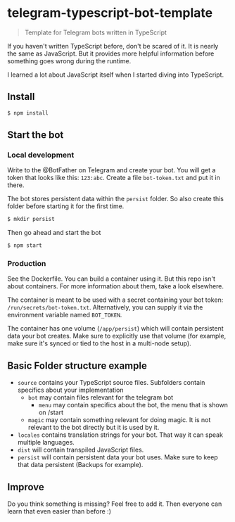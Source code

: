 # telegram-typescript-bot-template

> Template for Telegram bots written in TypeScript

If you haven't written TypeScript before, don't be scared of it.
It is nearly the same as JavaScript.
But it provides more helpful information before something goes wrong during the runtime.

I learned a lot about JavaScript itself when I started diving into TypeScript.


## Install

```sh
$ npm install
```


## Start the bot

### Local development

Write to the @BotFather on Telegram and create your bot.
You will get a token that looks like this: `123:abc`.
Create a file `bot-token.txt` and put it in there.

The bot stores persistent data within the `persist` folder.
So also create this folder before starting it for the first time.

```sh
$ mkdir persist
```

Then go ahead and start the bot

```sh
$ npm start
```

### Production

See the Dockerfile.
You can build a container using it.
But this repo isn't about containers.
For more information about them, take a look elsewhere.

The container is meant to be used with a secret containing your bot token: `/run/secrets/bot-token.txt`.
Alternatively, you can supply it via the environment variable named `BOT_TOKEN`.

The container has one volume (`/app/persist`) which will contain persistent data your bot creates.
Make sure to explicitly use that volume (for example, make sure it's synced or tied to the host in a multi-node setup).

## Basic Folder structure example

- `source` contains your TypeScript source files. Subfolders contain specifics about your implementation
  - `bot` may contain files relevant for the telegram bot
    - `menu` may contain specifics about the bot, the menu that is shown on /start
  - `magic` may contain something relevant for doing magic. It is not relevant to the bot directly but it is used by it.
- `locales` contains translation strings for your bot. That way it can speak multiple languages.
- `dist` will contain transpiled JavaScript files.
- `persist` will contain persistent data your bot uses. Make sure to keep that data persistent (Backups for example).

## Improve

Do you think something is missing?
Feel free to add it.
Then everyone can learn that even easier than before :)
